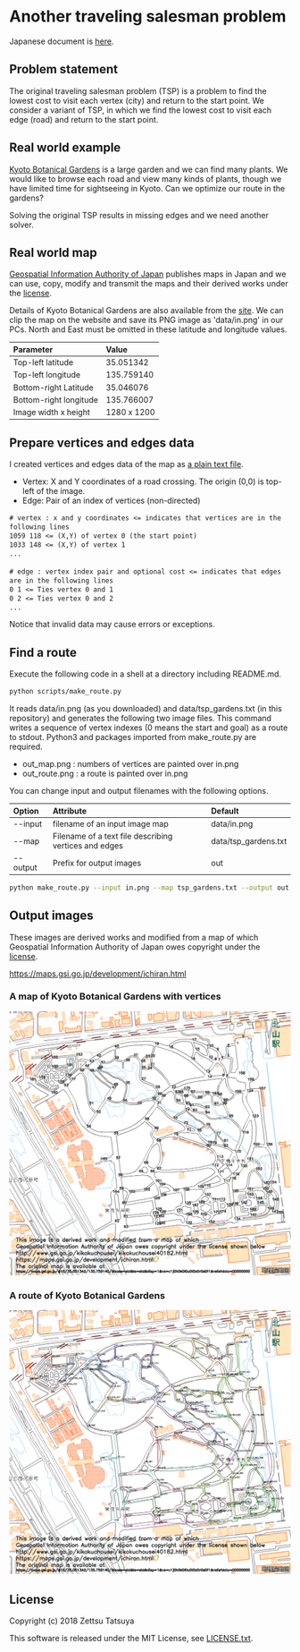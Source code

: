 # Another traveling salesman problem

Japanese document is [here](README_jp.md).

## Problem statement

The original traveling salesman problem (TSP) is a problem to find the lowest cost to visit each vertex (city) and return to the start point. We consider a variant of TSP, in which we find the lowest cost to visit each edge (road) and return to the start point.

## Real world example

[Kyoto Botanical Gardens](http://www.pref.kyoto.jp/plant/11900007.html) is a large garden and we can find many plants. We would like to browse each road and view many kinds of plants, though we have limited time for sightseeing in Kyoto. Can we optimize our route in the gardens?

Solving the original TSP results in missing edges and we need another solver.

## Real world map

[Geospatial Information Authority of Japan](https://maps.gsi.go.jp/development/ichiran.html) publishes maps in Japan and we can use, copy, modify and transmit the maps and their derived works under the [license](http://www.gsi.go.jp/kikakuchousei/kikakuchousei40182.html).

Details of Kyoto Botanical Gardens are also available from the [site](https://maps.gsi.go.jp/#18/35.051342/135.759140/&base=std&ls=std&disp=1&vs=c1j0h0k0l0u0t0z0r0s0f1&reliefdata=0G000000). We can clip the map on the website and save its PNG image as 'data/in.png' in our PCs. North and East must be omitted in these latitude and longitude values.

|Parameter|Value|
|:------|:------|
|Top-left latitude|35.051342|
|Top-left longitude|135.759140|
|Bottom-right Latitude|35.046076|
|Bottom-right longitude|135.766007|
|Image width x height|1280 x 1200|

## Prepare vertices and edges data

I created vertices and edges data of the map as [a plain text file](data/tsp_gardens.txt).

* Vertex: X and Y coordinates of a road crossing. The origin (0,0) is top-left of the image.
* Edge: Pair of an index of vertices (non-directed)

```text
# vertex : x and y coordinates <= indicates that vertices are in the following lines
1059 118 <= (X,Y) of vertex 0 (the start point)
1033 148 <= (X,Y) of vertex 1
...

# edge : vertex index pair and optional cost <= indicates that edges are in the following lines
0 1 <= Ties vertex 0 and 1
0 2 <= Ties vertex 0 and 2
...
```

Notice that invalid data may cause errors or exceptions.

## Find a route

Execute the following code in a shell at a directory including README.md.

```bash
python scripts/make_route.py
```

It reads data/in.png (as you downloaded) and data/tsp_gardens.txt (in this repository) and generates the following two image files. This command writes a sequence of vertex indexes (0 means the start and goal) as a route to stdout. Python3 and packages imported from make_route.py are required.

* out_map.png : numbers of vertices are painted over in.png
* out_route.png : a route is painted over in.png

You can change input and output filenames with the following options.

|Option|Attribute|Default|
|:------|:------|:------|
|--input|filename of an input image map|data/in.png|
|--map|Filename of a text file describing vertices and edges|data/tsp_gardens.txt|
|--output|Prefix for output images|out|

```bash
python make_route.py --input in.png --map tsp_gardens.txt --output out
```

## Output images

These images are derived works and modified from a map of which Geospatial Information Authority of Japan owes copyright under the [license](http://www.gsi.go.jp/kikakuchousei/kikakuchousei40182.html).

https://maps.gsi.go.jp/development/ichiran.html

### A map of Kyoto Botanical Gardens with vertices

![A map of Kyoto Botanical Gardens with vertices](images/tsp_gardens_map.png)

### A route of Kyoto Botanical Gardens

![A route of Kyoto Botanical Gardens](images/tsp_gardens_route.png)

## License

Copyright (c) 2018 Zettsu Tatsuya

This software is released under the MIT License, see [LICENSE.txt](LICENSE.txt).
